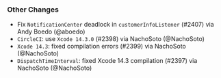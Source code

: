 ### Other Changes
* Fix `NotificationCenter` deadlock in `customerInfoListener` (#2407) via Andy Boedo (@aboedo)
* `CircleCI`: use `Xcode 14.3.0` (#2398) via NachoSoto (@NachoSoto)
* `Xcode 14.3`: fixed compilation errors (#2399) via NachoSoto (@NachoSoto)
* `DispatchTimeInterval`: fixed Xcode 14.3 compilation (#2397) via NachoSoto (@NachoSoto)
